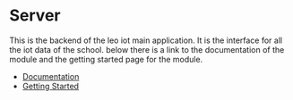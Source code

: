 # Server

This is the backend of the leo iot main application. It is the interface for all the iot data of the school. below there is a link to the documentation of the module and the getting started page for the module.

- [Documentation](https://leo-iot.github.io/leo-iot-docs/leo-iot-server)
- [Getting Started](https://leo-iot.github.io/leo-iot-docs/leo-iot-server/getting-started)
